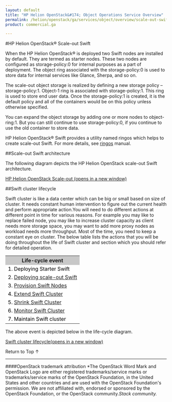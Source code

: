```yaml
---
layout: default
title: "HP Helion OpenStack&#174; Object Operations Service Overview"
permalink: /helion/openstack/ga/services/object/overview/scale-out-swift/
product: commercial.ga

---
```

<!--UNDER REVISION-->

<script>

function PageRefresh {
onLoad="window.refresh"
}

PageRefresh();

</script>

<!--
<p style="font-size: small;"> <a href="/helion/openstack/ga/services/object/overview/">&#9664; PREV</a> | <a href="/helion/openstack/services/overview/">&#9650; UP</a> | <a href="/helion/openstack/ga/services/swift/deployment-scale-out/"> NEXT &#9654</a> </p>
-->

#HP Helion OpenStack&reg; Scale-out Swift

<!---
HP Helion OpenStack&reg; offers  an optional Swift scale-out cluster instance of between two and twelve servers that is used for production cloud Object storage use. Scale-Out Swift extends the Starter Swift Cluster, which enables greater capacity while maintaining any initial data present in Starter Swift. --->



When the HP Helion OpenStack&reg; is deployed two Swift nodes are installed by default. They are termed as starter nodes. These two nodes are configured as storage-policy:0 for internal purposes as a part of deployment. The object ring associated with the storage-policy:0 is used to store data for internal services like Glance, Sherpa, and so on. 

The scale-out object storage is realized by defining a new storage policy – storage-policy&#58;1. Object-1 ring is associated with storage-policy:1. This ring is used to store end user data. Once the storage-policy:1 is created,  it is the default policy and all of the containers would be on this policy unless otherwise specified.


You can expand the object storage by adding one or more nodes to object-ring:1. But you can still continue to use storage-policy:0, if you continue to use the old container to store data.

HP Helion OpenStack&reg; Swift provides a utility named ringos which helps to create scale-out Swift. For more details, see [ringos]( /helion/openstack/GA1/services/object/pyringos/) manual.


##Scale-out Swift architecture 

The following diagram depicts the HP Helion OpenStack scale-out Swift architecture.

<a href="javascript:window.open('/content/documentation/media/swift_deployment-architecture-different-object-without-overcloud-controller-nodes.png','_blank','toolbar=no,menubar=no,resizable=yes,scrollbars=yes')">HP Helion OpenStack Scale-out (opens in a new window)</a>



##Swift cluster lifecycle

Swift cluster is like a data center which can be big or small based on size of cluster. It needs constant human intervention to figure out the current health and perform appropriate action.You will need to do different actions at different point in time for various reasons. For example you may like to replace failed node, you may like to increase cluster capacity as client needs more storage space, you may want to add more proxy nodes as workload needs more throughput. Most of the time, you need to keep a constant eye on cluster. The below table lists the actions that you will be doing throughout the life of Swift cluster and section which you should refer for detailed operation.

<table style="text-align: left; vertical-align: top; width:450px;">
<tr style="background-color: #C8C8C8;">
	<th><center>Life-cycle event<center></th>
	</tr>
<tr style="background-color: white; color: black;">
	<td>1. Deploying Starter Swift</td>
   </tr>
<tr style="background-color: white; color: black;">
	<td>2. <a href=" /helion/openstack/ga/services/swift/deployment-scale-out/">Deploying scale-out Swift</a></td>
    </tr>
<tr style="background-color: white; color: black;">
	<td>3. <a href="/helion/openstack/ga/services/swift/provision-nodes/">Provision Swift Nodes</a> </td>
</td>
   </tr>
<tr style="background-color: white; color: black;">
	<td>4. <a href="/helion/openstack/ga/services/object/swift/expand-cluster/">Extend Swift Cluster</a></td>
    </tr>
<tr style="background-color: white; color: black;">
	<td>5. <a href="/helion/openstack/ga/services/object/swift/shrink-cluster/">Shrink Swift Cluster</a></td>
    </tr>
<tr style="background-color: white; color: black;">
	<td>6. <a href="/helion/openstack/ga/services/object/swift/Monitor-cluster/">Monitor Swift Cluster</a></td>
    </tr>
<tr style="background-color: white; color: black;">
	<td>7. Maintain Swift cluster</td>
	</tr>
</table>

The above event is depicted below in the  life-cycle diagram.

<a href="javascript:window.open('/content/documentation/media/swift-cluster-lifecycle.png','_blank','toolbar=no,menubar=no,resizable=yes,scrollbars=yes')">Swift cluster lifecycle(opens in a new window) </a> 





<a href="#top" style="padding:14px 0px 14px 0px; text-decoration: none;"> Return to Top &#8593; </a>

----
####OpenStack trademark attribution
*The OpenStack Word Mark and OpenStack Logo are either registered trademarks/service marks or trademarks/service marks of the OpenStack Foundation, in the United States and other countries and are used with the OpenStack Foundation's permission. We are not affiliated with, endorsed or sponsored by the OpenStack Foundation, or the OpenStack community.*Stack community.*
